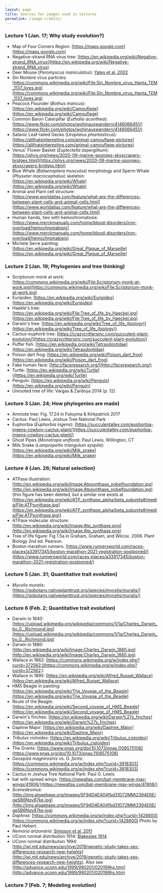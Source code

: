 ```yaml
---
layout: page
title: Sources for images used in lectures
permalink: /image-credits/
---
```


### Lecture 1 (Jan. 17; Why study evolution?)

* Map of Four Corners Region: [https://maps.google.com](https://maps.google.com)
* Negative-strand RNA virus tree: [https://en.wikipedia.org/wiki/Negative-strand_RNA_virus](https://en.wikipedia.org/wiki/Negative-strand_RNA_virus)
* Deer Mouse (_Peromyscus maniculatus_): [Yates et al. 2002](https://academic.oup.com/bioscience/article/52/11/989/285924)
* Sin Nombre virus particles: [https://commons.wikimedia.org/wiki/File:Sin_Nombre_virus_Hanta_TEM_1137_lores.jpg](https://commons.wikimedia.org/wiki/File:Sin_Nombre_virus_Hanta_TEM_1137_lores.jpg)
* Peacock Flounder (_Bothus mancus_): [https://en.wikipedia.org/wiki/Camouflage](https://en.wikipedia.org/wiki/Camouflage)
* Common Baron Caterpillar (_Euthalia aconthea_): [https://www.flickr.com/photos/wohinauswandern/4146066451/](https://www.flickr.com/photos/wohinauswandern/4146066451/)
* Satanic Leaf-tailed Gecko (_Uroplatus phantasticus_): [https://allthatsinteresting.com/animal-camouflage-pictures](https://allthatsinteresting.com/animal-camouflage-pictures)
* Venus' Flower Basket (_Euplectella aspergillium_): [https://phys.org/news/2020-09-marine-sponges-skyscrapers-bridges.html](https://phys.org/news/2020-09-marine-sponges-skyscrapers-bridges.html)
* Blue Whale (_Balaenoptera musculus_) morphology and Sperm Whale (_Physeter macrocephalus_) skeleton: [https://en.wikipedia.org/wiki/Whale](https://en.wikipedia.org/wiki/Whale)
* Animal and Plant cell structure: [https://www.worldatlas.com/feature/what-are-the-differences-between-plant-cells-and-animal-cells.html](https://www.worldatlas.com/feature/what-are-the-differences-between-plant-cells-and-animal-cells.html)
* Human hands, two with hemochromatosis: [https://www.merckmanuals.com/home/blood-disorders/iron-overload/hemochromatosis](https://www.merckmanuals.com/home/blood-disorders/iron-overload/hemochromatosis)
* Michele Serre painting: [https://en.wikipedia.org/wiki/Great_Plague_of_Marseille](https://en.wikipedia.org/wiki/Great_Plague_of_Marseille)

### Lecture 2 (Jan. 19; Phylogenies and tree thinking) 

* Scriptorum monk at work: [https://commons.wikimedia.org/wiki/File:Scriptorium-monk-at-work.jpg](https://commons.wikimedia.org/wiki/File:Scriptorium-monk-at-work.jpg)
* Euripides: [https://en.wikipedia.org/wiki/Euripides](https://en.wikipedia.org/wiki/Euripides)
* Haekle's tree: [https://en.wikipedia.org/wiki/File:Tree_of_life_by_Haeckel.jpg](https://en.wikipedia.org/wiki/File:Tree_of_life_by_Haeckel.jpg)
* Darwin's tree: [https://en.wikipedia.org/wiki/Tree_of_life_(biology)](https://en.wikipedia.org/wiki/Tree_of_life_(biology))
* Cactus-euphorb tree: [https://crazycrittersinc.com/succulent-plant-evolution/](https://crazycrittersinc.com/succulent-plant-evolution/)
* Puffer fish: [https://en.wikipedia.org/wiki/Tetraodontidae](https://en.wikipedia.org/wiki/Tetraodontidae)
* Poison dart frog: [https://en.wikipedia.org/wiki/Poison_dart_frog](https://en.wikipedia.org/wiki/Poison_dart_frog)
* Fake human face: [http://faceresearch.org/](http://faceresearch.org/)
* Turtle: [https://en.wikipedia.org/wiki/Turtle]((https://en.wikipedia.org/wiki/Turtle)
* Penguin: [https://en.wikipedia.org/wiki/Penguin](https://en.wikipedia.org/wiki/Penguin)
* Unrooted tree of life: Vargas & Zardoya 2014 (p. 12)

### Lecture 3 (Jan. 24; How phylogenies are made)

* Amniote tree: Fig. 17.24 in Futuyma & Kirkpatrick 2017
* Cactus: Paul Lewis, Joshua Tree National Park
* Euphorbia (_Euphorbia ingens_): [https://succulentalley.com/euphorbia-ingens-cowboy-cactus-plant/](https://succulentalley.com/euphorbia-ingens-cowboy-cactus-plant/)
* Ghost Pipes (_Monotropa uniflora_): Paul Lewis, Willington, CT
* Milk Snake (_Lampropeltis triangulum syspila_): [https://en.wikipedia.org/wiki/Milk_snake](https://en.wikipedia.org/wiki/Milk_snake)

### Lecture 4 (Jan. 26; Natural selection)

* ATPase illustration: [http://en.wikipedia.org/wiki/Image:Atpsynthase_nobelfoundation.jpg](http://en.wikipedia.org/wiki/Image:Atpsynthase_nobelfoundation.jpg) (this figure has been deleted, but a similar one exists at [https://en.wikipedia.org/wiki/ATP_synthase_alpha/beta_subunits#/media/File:ATPsynthase.jpg](https://en.wikipedia.org/wiki/ATP_synthase_alpha/beta_subunits#/media/File:ATPsynthase.jpg))
* ATPase molecular structure: [http://en.wikipedia.org/wiki/Image:Atp_synthase.png](http://en.wikipedia.org/wiki/Image:Atp_synthase.png)
* Tree of life figure: Fig 1.5a in Graham, Graham, and Wilcox. 2006. Plant Biology 2nd ed. Pearson.
* Boston marathon runners: [https://www.runnersworld.com/races-places/a33917345/boston-marathon-2021-registration-postponed/](https://www.runnersworld.com/races-places/a33917345/boston-marathon-2021-registration-postponed/)

### Lecture 5 (Jan. 31; Quantitative trait evolution)

* _Mycelis muralis_: [https://gobotany.nativeplanttrust.org/species/mycelis/muralis/](https://gobotany.nativeplanttrust.org/species/mycelis/muralis/)

### Lecture 6 (Feb. 2; Quantitative trait evolution)

* Darwin in 1840: [https://upload.wikimedia.org/wikipedia/commons/1/1a/Charles_Darwin_by_G._Richmond.jpg](https://upload.wikimedia.org/wikipedia/commons/1/1a/Charles_Darwin_by_G._Richmond.jpg)
* Darwin in 1880: [http://en.wikipedia.org/wiki/Image:Charles_Darwin_1880.jpg](http://en.wikipedia.org/wiki/Image:Charles_Darwin_1880.jpg)
* Wallace in 1862: [https://commons.wikimedia.org/w/index.php?curid=372562:](https://commons.wikimedia.org/w/index.php?curid=372562:)
* Wallace in 1895: [https://en.wikipedia.org/wiki/Alfred_Russel_Wallace](https://en.wikipedia.org/wiki/Alfred_Russel_Wallace)
* HMS Beagle in painting: [https://en.wikipedia.org/wiki/The_Voyage_of_the_Beagle](https://en.wikipedia.org/wiki/The_Voyage_of_the_Beagle)
* Route of the Beagle: [https://en.wikipedia.org/wiki/Second_voyage_of_HMS_Beagle](https://en.wikipedia.org/wiki/Second_voyage_of_HMS_Beagle)
* Darwin's finches: [https://en.wikipedia.org/wiki/Darwin%27s_finches](https://en.wikipedia.org/wiki/Darwin%27s_finches)
* Daphne Major: [https://en.wikipedia.org/wiki/Daphne_Major](https://en.wikipedia.org/wiki/Daphne_Major)
* _Tribulus cistoides_: [https://en.wikipedia.org/wiki/Tribulus_cistoides](https://en.wikipedia.org/wiki/Tribulus_cistoides)
* The Grants: [https://www.pnas.org/doi/10.1073/pnas.1108575108](https://www.pnas.org/doi/10.1073/pnas.1108575108)
* _Geospiza magnirostris_ vs. _G. fortis_: [https://commons.wikimedia.org/w/index.php?curid=3918303](https://commons.wikimedia.org/w/index.php?curid=3918303)
* Cactus in Joshua Tree National Park: Paul O. Lewis
* bat with spread wings: [https://newatlas.com/bat-membrane-mav-wings/41906/](https://newatlas.com/bat-membrane-mav-wings/41906/)
* _Scenedesmus_: [http://img.algaebase.org/images/5F94D4EA04fbd31D72MMi2394E6E/geSB6Ngy87ke.jpg](http://img.algaebase.org/images/5F94D4EA04fbd31D72MMi2394E6E/geSB6Ngy87ke.jpg)
* _Daphnia_: [https://commons.wikimedia.org/w/index.php?curid=1428600](https://commons.wikimedia.org/w/index.php?curid=1428600) Photo by Paul Hebert.
* _Nemoria arizonaria_: [Simpson et al. 2011](http://doi.org/10.1016/j.cub.2011.06.006)
* UConn normal distribution 1914: [Blakeslee 1914](http://doi.org/10.1016/j.cub.2011.06.006)
* UConn normal distribution 1994: [http://wi.mit.edu/news/archive/2019/genetic-study-takes-sex-differences-research-new-heights](http://wi.mit.edu/news/archive/2019/genetic-study-takes-sex-differences-research-new-heights). Also see [http://advance.uconn.edu/1999/990201/020199hs.htm](http://advance.uconn.edu/1999/990201/020199hs.htm)

### Lecture 7 (Feb. 7; Modeling evolution)

